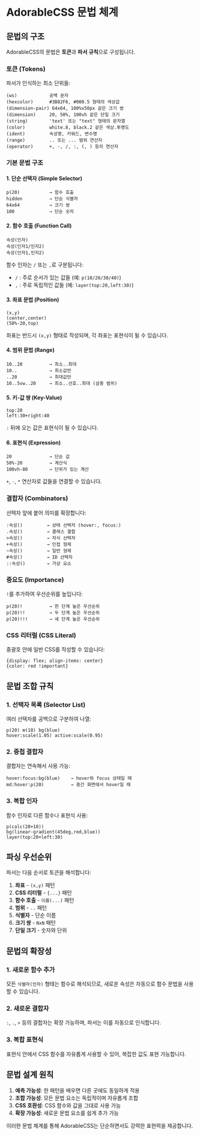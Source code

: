 # AdorableCSS 문법 체계

## 문법의 구조

AdorableCSS의 문법은 **토큰**과 **파서 규칙**으로 구성됩니다.

### 토큰 (Tokens)

파서가 인식하는 최소 단위들:

```
(ws)            공백 문자
(hexcolor)      #3B82F6, #000.5 형태의 색상값
(dimension-pair) 64x64, 100%x50px 같은 크기 쌍
(dimension)     20, 50%, 100vh 같은 단일 크기
(string)        'text' 또는 "text" 형태의 문자열
(color)         white.8, black.2 같은 색상.투명도
(ident)         속성명, 키워드, 변수명
(range)         .. 또는 ... 범위 연산자
(operator)      +, -, /, :, (, ) 등의 연산자
```

### 기본 문법 구조

#### 1. 단순 선택자 (Simple Selector)
```
p(20)           → 함수 호출
hidden          → 단순 식별자
64x64           → 크기 쌍
100             → 단순 숫자
```

#### 2. 함수 호출 (Function Call)
```
속성(인자)
속성(인자1/인자2)
속성(인자1,인자2)
```

함수 인자는 `/` 또는 `,`로 구분됩니다:
- `/` : 주로 순서가 있는 값들 (예: `p(10/20/30/40)`)
- `,` : 주로 독립적인 값들 (예: `layer(top:20,left:30)`)

#### 3. 좌표 문법 (Position)
```
(x,y)
(center,center)
(50%-20,top)
```

좌표는 반드시 `(x,y)` 형태로 작성되며, 각 좌표는 표현식이 될 수 있습니다.

#### 4. 범위 문법 (Range)
```
10..20          → 최소..최대
10..            → 최소값만
..20            → 최대값만
10..5vw..20     → 최소..선호..최대 (삼중 범위)
```

#### 5. 키-값 쌍 (Key-Value)
```
top:20
left:30+right:40
```

`:` 뒤에 오는 값은 표현식이 될 수 있습니다.

#### 6. 표현식 (Expression)
```
20              → 단순 값
50%-20          → 계산식
100vh-80        → 단위가 있는 계산
```

`+`, `-`, `*` 연산자로 값들을 연결할 수 있습니다.

### 결합자 (Combinators)

선택자 앞에 붙어 의미를 확장합니다:

```
:속성()         → 상태 선택자 (hover:, focus:)
.속성()         → 클래스 결합
>속성()         → 자식 선택자
+속성()         → 인접 형제
~속성()         → 일반 형제
#속성()         → ID 선택자
::속성()        → 가상 요소
```

### 중요도 (Importance)

`!`를 추가하여 우선순위를 높입니다:

```
p(20)!          → 한 단계 높은 우선순위
p(20)!!         → 두 단계 높은 우선순위
p(20)!!!        → 세 단계 높은 우선순위
```

### CSS 리터럴 (CSS Literal)

중괄호 안에 일반 CSS를 작성할 수 있습니다:

```
{display: flex; align-items: center}
{color: red !important}
```

## 문법 조합 규칙

### 1. 선택자 목록 (Selector List)

여러 선택자를 공백으로 구분하여 나열:

```
p(20) m(10) bg(blue)
hover:scale(1.05) active:scale(0.95)
```

### 2. 중첩 결합자

결합자는 연속해서 사용 가능:

```
hover:focus:bg(blue)    → hover와 focus 상태일 때
md:hover:p(20)          → 중간 화면에서 hover일 때
```

### 3. 복합 인자

함수 인자로 다른 함수나 표현식 사용:

```
p(calc(20+10))
bg(linear-gradient(45deg,red,blue))
layer(top:20+left:30)
```

## 파싱 우선순위

파서는 다음 순서로 토큰을 해석합니다:

1. **좌표** - `(x,y)` 패턴
2. **CSS 리터럴** - `{...}` 패턴
3. **함수 호출** - `이름(...)` 패턴
4. **범위** - `..` 패턴
5. **식별자** - 단순 이름
6. **크기 쌍** - `NxN` 패턴
7. **단일 크기** - 숫자와 단위

## 문법의 확장성

### 1. 새로운 함수 추가
모든 `식별자(인자)` 형태는 함수로 해석되므로, 새로운 속성은 자동으로 함수 문법을 사용할 수 있습니다.

### 2. 새로운 결합자
`:`, `.`, `>` 등의 결합자는 확장 가능하며, 파서는 이를 자동으로 인식합니다.

### 3. 복합 표현식
표현식 안에서 CSS 함수를 자유롭게 사용할 수 있어, 복잡한 값도 표현 가능합니다.

## 문법 설계 원칙

1. **예측 가능성**: 한 패턴을 배우면 다른 곳에도 동일하게 적용
2. **조합 가능성**: 모든 문법 요소는 독립적이며 자유롭게 조합
3. **CSS 호환성**: CSS 함수와 값을 그대로 사용 가능
4. **확장 가능성**: 새로운 문법 요소를 쉽게 추가 가능

이러한 문법 체계를 통해 AdorableCSS는 단순하면서도 강력한 표현력을 제공합니다.